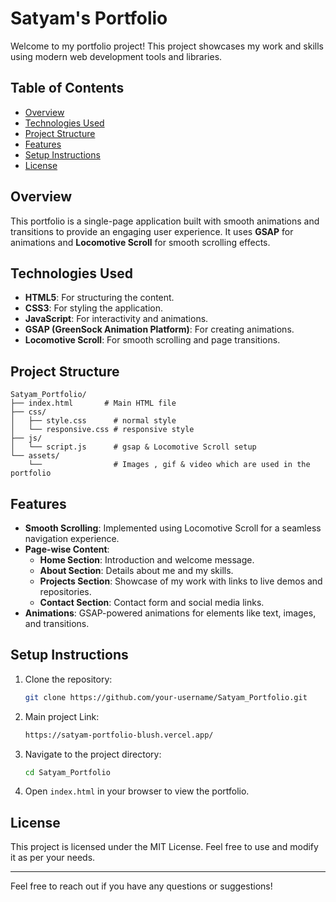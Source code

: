 # Satyam's Portfolio

Welcome to my portfolio project! This project showcases my work and skills using modern web development tools and libraries.

## Table of Contents
- [Overview](#overview)
- [Technologies Used](#technologies-used)
- [Project Structure](#project-structure)
- [Features](#features)
- [Setup Instructions](#setup-instructions)
- [License](#license)

## Overview

This portfolio is a single-page application built with smooth animations and transitions to provide an engaging user experience. It uses **GSAP** for animations and **Locomotive Scroll** for smooth scrolling effects.

## Technologies Used

- **HTML5**: For structuring the content.
- **CSS3**: For styling the application.
- **JavaScript**: For interactivity and animations.
- **GSAP (GreenSock Animation Platform)**: For creating animations.
- **Locomotive Scroll**: For smooth scrolling and page transitions.

## Project Structure

```
Satyam_Portfolio/
├── index.html       # Main HTML file
├── css/
│   ├── style.css      # normal style
│   └── responsive.css # responsive style
├── js/       
│   └── script.js      # gsap & Locomotive Scroll setup
└── assets/
    └──                # Images , gif & video which are used in the portfolio
```

## Features

- **Smooth Scrolling**: Implemented using Locomotive Scroll for a seamless navigation experience.
- **Page-wise Content**:
  - **Home Section**: Introduction and welcome message.
  - **About Section**: Details about me and my skills.
  - **Projects Section**: Showcase of my work with links to live demos and repositories.
  - **Contact Section**: Contact form and social media links.
- **Animations**: GSAP-powered animations for elements like text, images, and transitions.

## Setup Instructions

1. Clone the repository:
   ```bash
   git clone https://github.com/your-username/Satyam_Portfolio.git
   ```
2. Main project Link:
   ```bash
   https://satyam-portfolio-blush.vercel.app/
   ```
3. Navigate to the project directory:
   ```bash
   cd Satyam_Portfolio
   ```
4. Open `index.html` in your browser to view the portfolio.

## License

This project is licensed under the MIT License. Feel free to use and modify it as per your needs.

---
Feel free to reach out if you have any questions or suggestions!